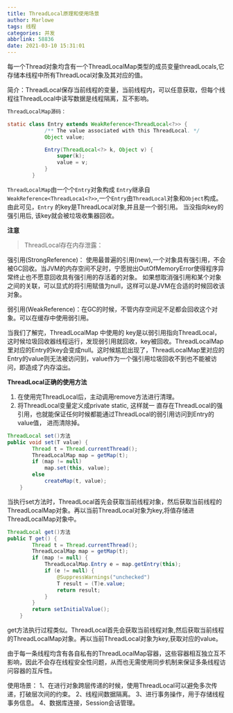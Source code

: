 ```yaml
---
title: ThreadLocal原理和使用场景
author: Marlowe
tags: 线程
categories: 并发
abbrlink: 58836
date: 2021-03-10 15:31:01
---
```

每一个Thread对象均含有一个ThreadLocalMap类型的成员变量threadLocals,它存储本线程中所有ThreadLocal对象及其对应的值。
<!--more-->
简介：ThreadLocal保存当前线程的变量，当前线程内，可以任意获取，但每个线程往ThreadLocal中读写数据是线程隔离，互不影响。

```java
ThreadLocalMap源码：

static class Entry extends WeakReference<ThreadLocal<?>> {
            /** The value associated with this ThreadLocal. */
            Object value;

            Entry(ThreadLocal<?> k, Object v) {
                super(k);
                value = v;
            }
        }
```
`ThreadLocalMap`由一个个`Entry`对象构成
`Entry`继承自`WeakReference<ThreadLoca1<?>>`,一个`Entry`由`ThreadLocal`对象和`Object`构成。由此可见，`Entry` 的key是ThreadLocal对象,并且是一个弱引用。 当没指向key的强引用后, 该key就会被垃圾收集器回收。

**注意**
> ThreadLocal存在内存泄露：

强引用(StrongReference)： 使用最普遍的引用(new),一个对象具有强引用，不会被GC回收。当JVM的内存空间不足时，宁愿抛出OutOfMemoryError使得程序异常终止也不愿意回收具有强引用的存活着的对象。
如果想取消强引用和某个对象之间的关联，可以显式的将引用赋值为null，这样可以是JVM在合适的时候回收该对象。

弱引⽤(WeakReference)：在GC的时候，不管内存空间足不足都会回收这个对象。可以在缓存中使用弱引用。

当我们了解完，ThreadLocalMap 中使⽤的 key是以弱引用指向ThreadLocal，这时候垃圾回收器线程运行，发现弱引用就回收，key被回收。ThreadLocalMap里对应的Entry的key会变成null。这时候尴尬出现了，ThreadLocalMap里对应的Entry的value则无法被访问到，value作为一个强引用垃圾回收不到也不能被访问，即造成了内存溢出。

**ThreadLocal正确的使用方法**
1. 在使用完ThreadLocal后，主动调用remove方法进行清理。
2. 将ThreadLocal变量定义成private static, 这样就一 直存在ThreadLocal的强引用，也就能保证任何时候都能通过ThreadLocal的弱引用访问到Entry的value值， 进而清除掉。



```java
ThreadLocal set()方法
public void set(T value) {
        Thread t = Thread.currentThread();
        ThreadLocalMap map = getMap(t);
        if (map != null)
            map.set(this, value);
        else
            createMap(t, value);
    }
```
当执行set方法时，ThreadLocal首先会获取当前线程对象，然后获取当前线程的ThreadLocalMap对象。再以当前ThreadLocal对象为key,将值存储进ThreadLocalMap对象中。



```java
ThreadLocal get()方法
public T get() {
        Thread t = Thread.currentThread();
        ThreadLocalMap map = getMap(t);
        if (map != null) {
            ThreadLocalMap.Entry e = map.getEntry(this);
            if (e != null) {
                @SuppressWarnings("unchecked")
                T result = (T)e.value;
                return result;
            }
        }
        return setInitialValue();
    }
```
get方法执行过程类似。ThreadLocal首先会获取当前线程对象,然后获取当前线程的ThreadLocalMap对象。再以当前ThreadLocal对象为key,获取对应的value。

由于每一条线程均含有各自私有的ThreadLocalMap容器，这些容器相互独立互不影响，因此不会存在线程安全性问题，从而也无需使用同步机制来保证多条线程访问容器的互斥性。




使用场景：
1、在进行对象跨层传递的时候，使用ThreadLocal可以避免多次传递，打破层次间的约束。
2、线程间数据隔离。
3、进行事务操作，用于存储线程事务信息。
4、数据库连接，Session会话管理。